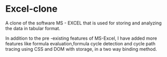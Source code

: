# Excel-clone

A clone of the software MS - EXCEL that is used for storing and analyzing the data in tabular format.

In addition to the pre -existing features of MS-Excel, I have added more features like formula evaluation,formula cycle detection and cycle path tracing using CSS and DOM with storage, in a two way binding method.

